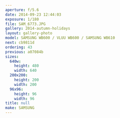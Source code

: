 ```yaml
---
aperture: f/5.6
date: 2014-09-23 12:44:03
exposure: 1/180
file: SAM_6773.JPG
gallery: 2014-autumn-holidays
layout: gallery-photo
model: SAMSUNG WB600 / VLUU WB600 / SAMSUNG WB610
next: cb9811d
ordering: 43
previous: a07084b
sizes:
  640w:
    height: 480
    width: 640
  200x200:
    height: 200
    width: 200
  96x96:
    height: 96
    width: 96
title: null
make: SAMSUNG
---
```

